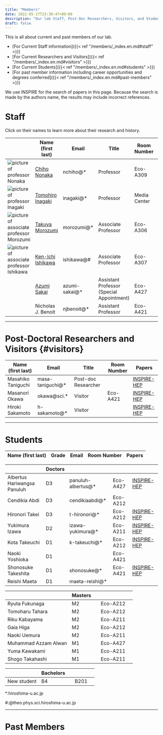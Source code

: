 ```yaml
---
title: "Members"
date: 2022-05-17T23:30:47+09:00
description: "Our lab Staff, Post-Doc Researchers, Visitors, and Students"
draft: false
---
```


This is all about current and past members of our lab.

* [For Current Staff information]({{< ref "/members/_index.en.md#staff" >}})
* [For Current Researchers and Visitors]({{< ref "/members/_index.en.md#visitors" >}})
* [For Current Students]({{< ref "/members/_index.en.md#students" >}})
* [For past member information including career opportunities and degrees conferred]({{< ref "/members/_index.en.md#past-members" >}})

We use INSPIRE for the search of papers in this page.
Because the search is made by the authors name, the results may include incorrect references.

# Staff
Click on their names to learn more about their research and history.

| | Name (first last) | Email | Title | Room Number | Papers |
| --- | ---- | ---- | ---- | ----- | ---- |
| ![picture of professor Nonaka](imgs/staff/nonaka_atarashi.jpg "memberimg") | [Chiho Nonaka](https://seeds.office.hiroshima-u.ac.jp/profile/en.d02aa0cf7fd0bf59520e17560c007669.html) | nchiho@* | Professor | Eco-A309 | [INSPIRE-HEP](https://inspirehep.net/search?p=a+chiho+nonaka) |
| ![picture of professor Inagaki](imgs/staff/inagaki_atarashi.jpg "memberimg") | [Tomohiro Inagaki](https://home.hiroshima-u.ac.jp/inagaki/) | inagaki@*| Professor | Media Center | [INSPIRE-HEP](https://inspirehep.net/search?p=a+tomohiro+inagaki) |
| ![picture of associate professor Morozumi](imgs/staff/morozumi_atarashi.jpg "memberimg") | [Takuya Morozumi](members/staff/morozumi) | morozumi@* | Associate Professor | Eco-A306 | [INSPIRE-HEP](https://inspirehep.net/search?p=a+t.+morozumi) |
| ![picture of associate professor Ishikawa](imgs/staff/ishikawa_20210104.jpg "memberimg") | [Ken-Ichi Ishikawa](members/staff/ishikawa) | ishikawa@# | Associate Professor | Eco-A307 | [INSPIRE-HEP](https://inspirehep.net/search?p=a+k.+i.+ishikawa) |
|  | [Azumi Sakai](https://seeds.office.hiroshima-u.ac.jp/profile/en.46af3c3051ccaffd520e17560c007669.html) | azumi-sakai@* | Assistant Professor (Special Appointment)  | Eco-A427 | [INSPIRE-HEP](https://inspirehep.net/authors/2091512) |
| | Nicholas J. Benoit | njbenoit@*   | Assistant Professor  | Eco-A421 | [INSPIRE-HEP](https://inspirehep.net/search?p=a+N.J.Benoit.1) |

---

# Post-Doctoral Researchers and Visitors {#visitors}
| Name (first last) | Email         | Title                       | Room Number | Papers |
|-----------------|---------------|------------------------------------------|-------------| ------ |
| Masahiko Taniguchi | masa-taniguchi@* | Post-doc Researcher  |  | [INSPIRE-HEP](https://inspirehep.net/literature?sort=mostrecent&size=25&page=1&q=aff%20hiroshima%20u.%20and%20a%20Masahiko%20Taniguchi) |
| Masanori Okawa     | okawa@sci.*  | Visitor             |  Eco-A421 | [INSPIRE-HEP](https://inspirehep.net/search?p=a+m.+okawa) |
| Hiroki Sakamoto    | h-sakamoto@* | Visitor             |   | [INSPIRE-HEP](https://inspirehep.net/search?p=a+H.Sakamoto.4) |

---

# Students
| Name (first last)           | Grade | Email       | Room Number | Papers  |
|-----------------------------|-------|-------------|-------------------------------|---------|

|   | Doctors  |  |  | |
|-----------------------------|-------|-------------|---------------------------------|---------|
| Albertus Hariwangsa Panuluh | D3 | panuluh-albertus@* | Eco-A427 | [INSPIRE-HEP]( https://inspirehep.net/literature?sort=mostrecent&size=25&page=1&q=aff%20hiroshima%20u.%20and%20a%20%27panuluh%20albertus%27) |
| Cendikia Abdi               | D3 | cendikiaabdi@*     | Eco-A212 |   |
| Hironori Takei              | D3 |  t-hironori@*      | Eco-A212| [INSPIRE-HEP](https://inspirehep.net/literature?sort=mostrecent&size=25&page=1&q=aff%20hiroshima%20u.%20and%20a%20Hironori%20Takei)|
| Yukimura Izawa              | D2 | izawa-yukimura@*   | Eco-A211 | [INSPIRE-HEP](https://inspirehep.net/literature?sort=mostrecent&size=25&page=1&q=aff%20hiroshima%20u.%20and%20a%20Yukimura%20Izawa)|
| Kota Takeuchi               | D1 | k-takeuchi@*       | Eco-A212 | [INSPIRE-HEP](https://inspirehep.net/literature?sort=mostrecent&size=25&page=1&q=aff%20hiroshima%20u.%20and%20a%20Kota%20Takeuchi) |
| Naoki Yoshioka              | D1 |                | Eco-A421 |   |
| Shonosuke Takeshita         | D1 | shonosuke@*    | Eco-A421 | [INSPIRE-HEP](https://inspirehep.net/literature?sort=mostrecent&size=25&page=1&q=shonosuke%20takeshita) |
| Reishi Maeta                | D1 | maeta-reishi@* |  |   |

|   | Masters  |  |   | |
|----------------------------------|------|-------------|-----------------|-----------------------------------------------------------------------|
| Ryuta Fukunaga              | M2 |                | Eco-A212 |   |
| Tomoharu Tahara             | M2 |                | Eco-A212  |   |
| Riku Kabayama               | M2 |                | Eco-A211 |   |
| Gaia Higa                   | M2 |                | Eco-A212 |   |
| Naoki Uemura                | M2 |                | Eco-A211 |   |
| Muhammad Azzam Alwan        | M1 |                | Eco-A427 |   |
| Yuma Kawakami              | M1 |    | Eco-A211 |   |
| Shogo Takahashi            | M1 |    | Eco-A211 |   |

|   | Bachelors |  |  | |
|----------------------------------|------|-------------|-----------------|-----------------------------------------------------------------------|
|  New student              | B4 |    | B201 |   |

*:hiroshima-u.ac.jp

#:@theo.phys.sci.hiroshima-u.ac.jp

---

# Past Members
